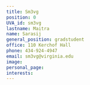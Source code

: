```yaml
---
title: Sm3vg
position: 0
UVA_id: sm3vg
lastname: Maitra
name: Sarasij
general_position: gradstudent
office: 110 Kerchof Hall
phone: 434-924-4947
email: sm3vg@virginia.edu
image: 
personal_page: 
interests: 
---
```


